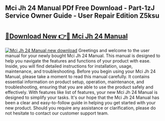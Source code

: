 ## Mci Jh 24 Manual PDf Free Download - Part-1zJ Service Owner Guide - User Repair Edition Z5ksu

# <h2><a href="http://bc22917.oget.top/?id=Mci+Jh+24+Manual">🔗Download New 👉🔴 Mci Jh 24 Manual</a></h2>

[![Mci Jh 24 Manual new download](https://i.imgur.com/5g1atiW.png)](http://bc22917.oget.top/?id=Mci+Jh+24+Manual)
Greetings and welcome to the user manual for your newly bought Mci Jh 24 Manual. This manual is designed to help you navigate the features and functions of your product with ease. Inside, you will find detailed instructions for installation, usage, maintenance, and troubleshooting. Before you begin using your Mci Jh 24 Manual, please take a moment to read this manual carefully. It contains essential information on product setup, operation, maintenance, and troubleshooting, ensuring that you are able to use the product safely and effectively. With features like list of features, your new Mci Jh 24 Manual is designed to simplify your tasks. It's our hope that the Mci Jh 24 Manual has been a clear and easy-to-follow guide in helping you get started with your new product. Should you require any assistance or clarification, please do not hesitate to contact our customer support team.

